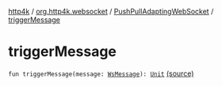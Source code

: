 [http4k](../../index.md) / [org.http4k.websocket](../index.md) / [PushPullAdaptingWebSocket](index.md) / [triggerMessage](./trigger-message.md)

# triggerMessage

`fun triggerMessage(message: `[`WsMessage`](../-ws-message/index.md)`): `[`Unit`](https://kotlinlang.org/api/latest/jvm/stdlib/kotlin/-unit/index.html) [(source)](https://github.com/http4k/http4k/blob/master/http4k-core/src/main/kotlin/org/http4k/websocket/internal.kt#L14)